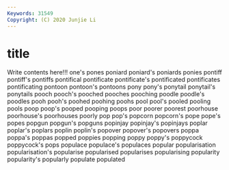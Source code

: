 ```yaml
---
Keywords: 31549
Copyright: (C) 2020 Junjie Li
---
```


# title

Write contents here!!!
one's 
pones 
poniard 
poniard's 
poniards 
ponies 
pontiff 
pontiff's 
pontiffs 
pontifical
pontificate 
pontificate's 
pontificated 
pontificates 
pontificating 
pontoon 
pontoon's 
pontoons 
pony 
pony's
ponytail 
ponytail's 
ponytails 
pooch 
pooch's 
pooched 
pooches 
pooching 
poodle 
poodle's
poodles 
pooh 
pooh's 
poohed 
poohing 
poohs 
pool 
pool's 
pooled 
pooling
pools 
poop 
poop's 
pooped 
pooping 
poops 
poor 
poorer 
poorest 
poorhouse
poorhouse's 
poorhouses 
poorly 
pop 
pop's 
popcorn 
popcorn's 
pope 
pope's 
popes
popgun 
popgun's 
popguns 
popinjay 
popinjay's 
popinjays 
poplar 
poplar's 
poplars 
poplin
poplin's 
popover 
popover's 
popovers 
poppa 
poppa's 
poppas 
popped 
poppies 
popping
poppy 
poppy's 
poppycock 
poppycock's 
pops 
populace 
populace's 
populaces 
popular 
popularisation
popularisation's 
popularise 
popularised 
popularises 
popularising 
popularity 
popularity's 
popularly 
populate 
populated
